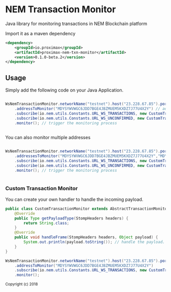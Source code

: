 # NEM Transaction Monitor

Java library for monitoring transactions in NEM Blockchain platform

Import it as a maven dependency

```xml
<dependency>
    <groupId>io.proximax</groupId>
    <artifactId>proximax-nem-txn-monitor</artifactId>
    <version>0.1.0-beta.2</version>
</dependency>
```

<h2>Usage</h2>

Simply add the following code on your Java Application.

```java

WsNemTransactionMonitor.networkName("testnet").host("23.228.67.85").port("7890").wsPort("7778")
	.addressToMonitor("MDYSYWVWGC6JDD7BGE4JBZMUEM5KXDZ7J77U4X2Y") // address to monitor
	.subscribe(io.nem.utils.Constants.URL_WS_TRANSACTIONS, new CustomTransactionMonitorHandler1()) // multiple subscription and a handler
	.subscribe(io.nem.utils.Constants.URL_WS_UNCONFIRMED, new CustomTransactionMonitorHandler2())
	.monitor(); // trigger the monitoring process
			
```

You can also monitor multiple addresses

```java

WsNemTransactionMonitor.networkName("testnet").host("23.228.67.85").port("7890").wsPort("7778")
	.addressesToMonitor("MDYSYWVWGC6JDD7BGE4JBZMUEM5KXDZ7J77U4X2Y","MDYSYWVWGC6JDD7BGE4JBZMUED7BGE4JBD") // address to monitor
	.subscribe(io.nem.utils.Constants.URL_WS_TRANSACTIONS, new CustomTransactionMonitorHandler1()) // multiple subscription and a handler
	.subscribe(io.nem.utils.Constants.URL_WS_UNCONFIRMED, new CustomTransactionMonitorHandler2())
	.monitor(); // trigger the monitoring process
			
```

<h3>Custom Transaction Monitor</h3>
You can create your own handler to handle the incoming payload. 

```java
public class CustomTransactionMonitor extends AbstractTransactionMonitorHandler {
	@Override
	public Type getPayloadType(StompHeaders headers) {
		return String.class;
	}
	@Override
	public void handleFrame(StompHeaders headers, Object payload) {
		System.out.println(payload.toString()); // handle the payload.
	}
}
```

```java
WsNemTransactionMonitor.networkName("testnet").host("23.228.67.85").port("7890").wsPort("7778")
	.addressToMonitor("MDYSYWVWGC6JDD7BGE4JBZMUEM5KXDZ7J77U4X2Y")
	.subscribe(io.nem.utils.Constants.URL_WS_TRANSACTIONS, new CustomTransactionMonitorHandler2())
	.monitor();
```


<sub>Copyright (c) 2018</sub>

